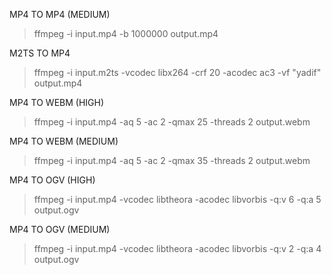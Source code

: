MP4 TO MP4 (MEDIUM)

> ffmpeg -i input.mp4 -b 1000000 output.mp4

M2TS TO MP4

> ffmpeg -i input.m2ts -vcodec libx264 -crf 20 -acodec ac3 -vf "yadif" output.mp4

MP4 TO WEBM (HIGH)

> ffmpeg -i input.mp4 -aq 5 -ac 2 -qmax 25 -threads 2 output.webm

MP4 TO WEBM (MEDIUM)

> ffmpeg -i input.mp4 -aq 5 -ac 2 -qmax 35 -threads 2 output.webm

MP4 TO OGV (HIGH)

> ffmpeg -i input.mp4 -vcodec libtheora -acodec libvorbis -q:v 6 -q:a 5 output.ogv

MP4 TO OGV (MEDIUM)

> ffmpeg -i input.mp4 -vcodec libtheora -acodec libvorbis -q:v 2 -q:a 4 output.ogv
